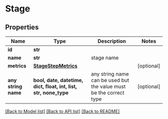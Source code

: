 # Stage


## Properties
Name | Type | Description | Notes
------------ | ------------- | ------------- | -------------
**id** | **str** |  | 
**name** | **str** | stage name | 
**metrics** | [**StageStepMetrics**](StageStepMetrics.md) |  | [optional] 
**any string name** | **bool, date, datetime, dict, float, int, list, str, none_type** | any string name can be used but the value must be the correct type | [optional]

[[Back to Model list]](../README.md#documentation-for-models) [[Back to API list]](../README.md#documentation-for-api-endpoints) [[Back to README]](../README.md)


